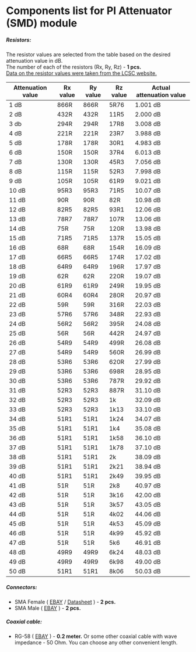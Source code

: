 # Components list for PI Attenuator (SMD) module

##### Resistors:
The resistor values are selected from the table based on the desired attenuation value in dB.  
The number of each of the resistors (Rx, Ry, Rz) - **1 pcs.**  
[Data on the resistor values were taken from the LCSC website.](https://lcsc.com/products/Chip-Resistor-Surface-Mount_439.html)

| Attenuation value | Rx value | Ry value | Rz value | Actual attenuation value |
| ----------------- | -------- | -------- | -------- | ------------------------ |
| 1 dB              | 866R     | 866R     | 5R76     | 1.001 dB                 |
| 2 dB              | 432R     | 432R     | 11R5     | 2.000 dB                 |
| 3 db              | 294R     | 294R     | 17R8     | 3.008 dB                 |
| 4 dB              | 221R     | 221R     | 23R7     | 3.988 dB                 |
| 5 dB              | 178R     | 178R     | 30R1     | 4.983 dB                 |
| 6 dB              | 150R     | 150R     | 37R4     | 6.013 dB                 |
| 7 dB              | 130R     | 130R     | 45R3     | 7.056 dB                 |
| 8 dB              | 115R     | 115R     | 52R3     | 7.998 dB                 |
| 9 dB              | 105R     | 105R     | 61R9     | 9.021 dB                 |
| 10 dB             | 95R3     | 95R3     | 71R5     | 10.07 dB                 |
| 11 dB             | 90R      | 90R      | 82R      | 10.98 dB                 |
| 12 dB             | 82R5     | 82R5     | 93R1     | 12.06 dB                 |
| 13 dB             | 78R7     | 78R7     | 107R     | 13.06 dB                 |
| 14 dB             | 75R      | 75R      | 120R     | 13.98 dB                 |
| 15 dB             | 71R5     | 71R5     | 137R     | 15.05 dB                 |
| 16 dB             | 68R      | 68R      | 154R     | 16.09 dB                 |
| 17 dB             | 66R5     | 66R5     | 174R     | 17.02 dB                 |
| 18 dB             | 64R9     | 64R9     | 196R     | 17.97 dB                 |
| 19 dB             | 62R      | 62R      | 220R     | 19.07 dB                 |
| 20 dB             | 61R9     | 61R9     | 249R     | 19.95 dB                 |
| 21 dB             | 60R4     | 60R4     | 280R     | 20.97 dB                 |
| 22 dB             | 59R      | 59R      | 316R     | 22.03 dB                 |
| 23 dB             | 57R6     | 57R6     | 348R     | 22.93 dB                 |
| 24 dB             | 56R2     | 56R2     | 395R     | 24.08 dB                 |
| 25 dB             | 56R      | 56R      | 442R     | 24.97 dB                 |
| 26 dB             | 54R9     | 54R9     | 499R     | 26.08 dB                 |
| 27 dB             | 54R9     | 54R9     | 560R     | 26.99 dB                 |
| 28 dB             | 53R6     | 53R6     | 620R     | 27.99 dB                 |
| 29 dB             | 53R6     | 53R6     | 698R     | 28.95 dB                 |
| 30 dB             | 53R6     | 53R6     | 787R     | 29.92 dB                 |
| 31 dB             | 52R3     | 52R3     | 887R     | 31.10 dB                 |
| 32 dB             | 52R3     | 52R3     | 1k       | 32.09 dB                 |
| 33 dB             | 52R3     | 52R3     | 1k13     | 33.10 dB                 |
| 34 dB             | 51R1     | 51R1     | 1k24     | 34.07 dB                 |
| 35 dB             | 51R1     | 51R1     | 1k4      | 35.08 dB                 |
| 36 dB             | 51R1     | 51R1     | 1k58     | 36.10 dB                 |
| 37 dB             | 51R1     | 51R1     | 1k78     | 37.10 dB                 |
| 38 dB             | 51R1     | 51R1     | 2k       | 38.09 dB                 |
| 39 dB             | 51R1     | 51R1     | 2k21     | 38.94 dB                 |
| 40 dB             | 51R1     | 51R1     | 2k49     | 39.95 dB                 |
| 41 dB             | 51R      | 51R      | 2k8      | 40.97 dB                 |
| 42 dB             | 51R      | 51R      | 3k16     | 42.00 dB                 |
| 43 dB             | 51R      | 51R      | 3k57     | 43.05 dB                 |
| 44 dB             | 51R      | 51R      | 4k02     | 44.06 dB                 |
| 45 dB             | 51R      | 51R      | 4k53     | 45.09 dB                 |
| 46 dB             | 51R      | 51R      | 4k99     | 45.92 dB                 |
| 47 dB             | 51R      | 51R      | 5k6      | 46.91 dB                 |
| 48 dB             | 49R9     | 49R9     | 6k24     | 48.03 dB                 |
| 49 dB             | 49R9     | 49R9     | 6k98     | 49.00 dB                 |
| 50 dB             | 51R1     | 51R1     | 8k06     | 50.03 dB                 |

##### Connectors:
- SMA Female (
[EBAY](https://www.ebay.com/sch/i.html?_from=R40&_trksid=p2050601.m570.l1312.R1.TR9.TRC1.A0.H0.Xsma+female+.TRS2&_nkw=sma+female+edge&_sacat=0) /
[Datasheet](./Datasheets/Connectors/SMA-Female-Datasheet.pdf) ) - **2 pcs.**
- SMA Male (
[EBAY](https://www.ebay.com/sch/i.html?_from=R40&_trksid=p2050601.m570.l1313.TR0.TRC0.A0.H0.Xsma+male.TRS5&_nkw=sma+male&_sacat=0) ) - **2 pcs.**

##### Coaxial cable:
- RG-58 (
[EBAY](https://www.ebay.com/sch/i.html?_from=R40&_trksid=p2050601.m570.l1313.TR11.TRC2.A0.H0.Xrg58.TRS1&_nkw=rg58&_sacat=0) ) - **0.2 meter.** Or some other coaxial cable with wave impedance - 50 Ohm. You can choose any other convenient length.
